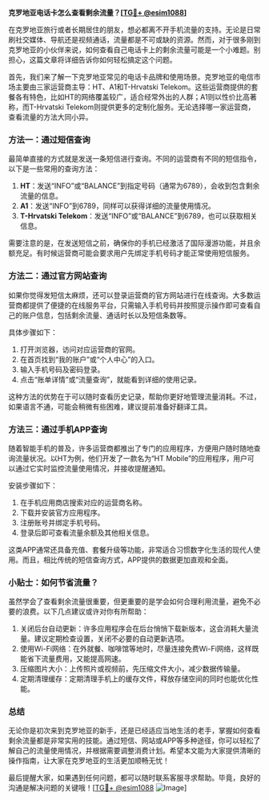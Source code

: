 **克罗地亚电话卡怎么查看剩余流量？[[TG💪+ @esim1088](https://t.me/s/esim1088)]**

在克罗地亚旅行或者长期居住的朋友，想必都离不开手机流量的支持。无论是日常刷社交媒体、导航还是视频通话，流量都是不可或缺的资源。然而，对于很多刚到克罗地亚的小伙伴来说，如何查看自己电话卡上的剩余流量可能是一个小难题。别担心，这篇文章将详细告诉你如何轻松搞定这个问题。

首先，我们来了解一下克罗地亚常见的电话卡品牌和使用场景。克罗地亚的电信市场主要由三家运营商主导：HT、A1和T-Hrvatski Telekom。这些运营商提供的套餐各有特色，比如HT的网络覆盖较广，适合经常外出的人群；A1则以性价比高著称，而T-Hrvatski Telekom则提供更多的定制化服务。无论选择哪一家运营商，查看流量的方法大同小异。

### 方法一：通过短信查询

最简单直接的方式就是发送一条短信进行查询。不同的运营商有不同的短信指令，以下是一些常用的查询方法：

1. **HT**：发送“INFO”或“BALANCE”到指定号码（通常为6789），会收到包含剩余流量的信息。
2. **A1**：发送“INFO”到6789，同样可以获得详细的流量使用情况。
3. **T-Hrvatski Telekom**：发送“INFO”或“BALANCE”到6789，也可以获取相关信息。

需要注意的是，在发送短信之前，确保你的手机已经激活了国际漫游功能，并且余额充足。有时候运营商可能会要求用户先绑定手机号码才能正常使用短信服务。

### 方法二：通过官方网站查询

如果你觉得发短信太麻烦，还可以登录运营商的官方网站进行在线查询。大多数运营商都提供了便捷的在线服务平台，只需输入手机号码并按照提示操作即可查看自己的账户信息，包括剩余流量、通话时长以及短信条数等。

具体步骤如下：
1. 打开浏览器，访问对应运营商的官网。
2. 在首页找到“我的账户”或“个人中心”的入口。
3. 输入手机号码及密码登录。
4. 点击“账单详情”或“流量查询”，就能看到详细的使用记录。

这种方法的优势在于可以随时查看历史记录，帮助你更好地管理流量消耗。不过，如果语言不通，可能会稍微有些困难，建议提前准备好翻译工具。

### 方法三：通过手机APP查询

随着智能手机的普及，许多运营商都推出了专门的应用程序，方便用户随时随地查询流量状况。以HT为例，他们开发了一款名为“HT Mobile”的应用程序，用户可以通过它实时监控流量使用情况，并接收提醒通知。

安装步骤如下：
1. 在手机应用商店搜索对应的运营商名称。
2. 下载并安装官方应用程序。
3. 注册账号并绑定手机号码。
4. 登录后即可查看流量余额及其他相关信息。

这类APP通常还具备充值、套餐升级等功能，非常适合习惯数字化生活的现代人使用。而且，相比传统的短信查询方式，APP提供的数据更加直观和全面。

### 小贴士：如何节省流量？

虽然学会了查看剩余流量很重要，但更重要的是学会如何合理利用流量，避免不必要的浪费。以下几点建议或许对你有所帮助：

1. 关闭后台自动更新：许多应用程序会在后台悄悄下载新版本，这会消耗大量流量。建议定期检查设置，关闭不必要的自动更新选项。
2. 使用Wi-Fi网络：在外就餐、咖啡馆等地时，尽量连接免费Wi-Fi网络，这样既能省下流量费用，又能提高网速。
3. 压缩图片大小：上传照片或视频前，先压缩文件大小，减少数据传输量。
4. 定期清理缓存：定期清理手机上的缓存文件，释放存储空间的同时也能优化性能。

### 总结

无论你是初次来到克罗地亚的新手，还是已经适应当地生活的老手，掌握如何查看剩余流量都是非常实用的技能。通过短信、网站或APP等多种途径，你可以轻松了解自己的流量使用情况，并根据需要调整消费计划。希望本文能为大家提供清晰的操作指南，让大家在克罗地亚的生活更加顺畅无忧！

最后提醒大家，如果遇到任何问题，都可以随时联系客服寻求帮助。毕竟，良好的沟通是解决问题的关键哦！[[TG💪+ @esim1088](https://t.me/s/esim1088) ![Image](https://i.postimg.cc/4NQfJmqS/Snipaste-2025-05-13-00-14-12.png)]